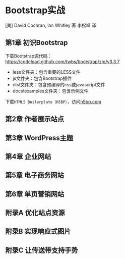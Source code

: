 Bootstrap实战
===============

[美] David Cochran, lan Whitley 著 李松峰 译

第1章 初识Bootstrap
-------------------

下载Bootstrap源代码：https://codeload.github.com/twbs/bootstrap/zip/v3.3.7

- less文件夹：包含重要的LESS文件
- js文件夹：包含Bootstrap插件
- dist文件夹：包含预编译的css或javascript文件
- docs\examples文件夹：包含示例文件

下载`HTML5 Boilerplate（H5BP）`，访问[h5bp.com](http://h5bp.com)

第2章 作者展示站点
-------------------

第3章 WordPress主题
-------------------

第4章 企业网站
-------------------

第5章 电子商务网站
-------------------

第6章 单页营销网站
-------------------

附录A 优化站点资源
-------------------

附录B 实现响应式图片
-------------------

附录C 让传送带支持手势
-------------------